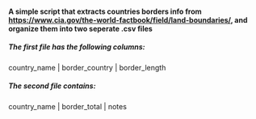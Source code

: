 #### A simple script that extracts countries borders info from https://www.cia.gov/the-world-factbook/field/land-boundaries/, and organize them into two seperate .csv files

##### The first file has the following columns:  
country_name | border_country | border_length  

##### The second file contains:  
country_name | border_total | notes
